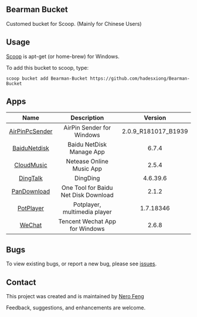 ## Bearman Bucket

Customed bucket for Scoop. (Mainly for Chinese Users)

## Usage

[Scoop](<https://scoop.sh/>) is apt-get (or home-brew) for Windows.

To add this bucket to scoop, type:

```
scoop bucket add Bearman-Bucket https://github.com/hadesxiong/Bearman-Bucket
```

## Apps

|                        Name                         |             Description              |       Version       |
| :-------------------------------------------------: | :----------------------------------: | :-----------------: |
| [AirPinPcSender](http://www.waxrain.com/index.html) |      AirPin Sender for Windows       | 2.0.9_R181017_B1939 |
|   [BaiduNetdisk](https://pan.baidu.com/download)    |       Baidu NetDisk Manage App       |        6.7.4        |
|        [CloudMusic](https://music.163.com/#)        |       Netease Online Music App       |        2.5.4        |
|        [DingTalk](https://www.dingtalk.com/)        |               DingDing               |     4.6.39.6      |
|       [PanDownload](https://pandownload.com/)       | One Tool for Baidu Net Disk Download |        2.1.2        |
|      [PotPlayer](https://potplayer.daum.net/)       |     Potplayer, multimedia player     |      1.7.18346      |
|         [WeChat](https://pc.weixin.qq.com/)         |    Tencent Wechat App for Windows    |        2.6.8        |

## Bugs

To view existing bugs, or report a new bug, please see [issues](<https://github.com/hadesxiong/Bearman-Bucket/issues>).

## Contact

This project was created and is maintained by [Nero Feng](<https://mail.google.com/mail/u/0/?view=cm&fs=1&tf=1&source=mailto&to=fengshixiong890614@gmail.com>)

Feedback, suggestions, and enhancements are welcome.
